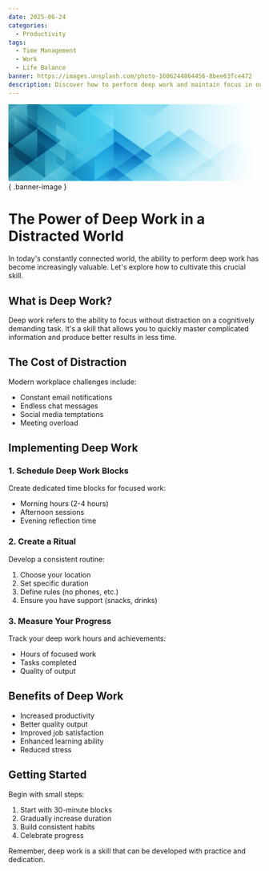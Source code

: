 ```yaml
---
date: 2025-06-24
categories:
  - Productivity
tags:
  - Time Management
  - Work
  - Life Balance
banner: https://images.unsplash.com/photo-1606244864456-8bee63fce472
description: Discover how to perform deep work and maintain focus in our increasingly distracted world.
---
```


![Banner Image](../../assets/images/banners/polygonal19.jpg){ .banner-image }

# The Power of Deep Work in a Distracted World

In today's constantly connected world, the ability to perform deep work has become increasingly valuable. Let's explore how to cultivate this crucial skill.

<!-- more -->

## What is Deep Work?

Deep work refers to the ability to focus without distraction on a cognitively demanding task. It's a skill that allows you to quickly master complicated information and produce better results in less time.

## The Cost of Distraction

Modern workplace challenges include:

- Constant email notifications
- Endless chat messages
- Social media temptations
- Meeting overload

## Implementing Deep Work

### 1. Schedule Deep Work Blocks

Create dedicated time blocks for focused work:

- Morning hours (2-4 hours)
- Afternoon sessions
- Evening reflection time

### 2. Create a Ritual

Develop a consistent routine:

1. Choose your location
2. Set specific duration
3. Define rules (no phones, etc.)
4. Ensure you have support (snacks, drinks)

### 3. Measure Your Progress

Track your deep work hours and achievements:

- Hours of focused work
- Tasks completed
- Quality of output

## Benefits of Deep Work

- Increased productivity
- Better quality output
- Improved job satisfaction
- Enhanced learning ability
- Reduced stress

## Getting Started

Begin with small steps:
1. Start with 30-minute blocks
2. Gradually increase duration
3. Build consistent habits
4. Celebrate progress

Remember, deep work is a skill that can be developed with practice and dedication.
